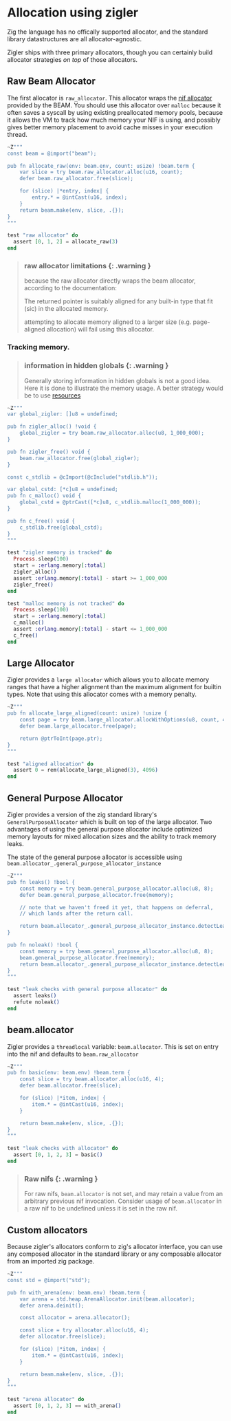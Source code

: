 # Allocation using zigler

Zig the language has no offically supported allocator, and the standard library
datastructures are all allocator-agnostic.  

Zigler ships with three primary allocators, though you can certainly build
allocator strategies *on top* of those allocators.

## Raw Beam Allocator

The first allocator is `raw_allocator`.  This allocator wraps the 
[nif allocator](https://www.erlang.org/doc/man/erl_nif.html#enif_alloc) 
provided by the BEAM.  You should use this allocator over `malloc` because it
often saves a syscall by using existing preallocated memory pools, because
it allows the VM to track how much memory your NIF is using, and possibly
gives better memory placement to avoid cache misses in your execution
thread.

```elixir
~Z"""
const beam = @import("beam");

pub fn allocate_raw(env: beam.env, count: usize) !beam.term {
    var slice = try beam.raw_allocator.alloc(u16, count);
    defer beam.raw_allocator.free(slice);

    for (slice) |*entry, index| {
        entry.* = @intCast(u16, index);
    }
    return beam.make(env, slice, .{});
}
"""

test "raw allocator" do
  assert [0, 1, 2] = allocate_raw(3)
end
```

> ### raw allocator limitations {: .warning }
>
> because the raw allocator directly wraps the beam allocator, according to
> the documentation:
>
> The returned pointer is suitably aligned for any built-in type that 
> fit (sic) in the allocated memory.
>
> attempting to allocate memory aligned to a larger size (e.g. page-aligned 
> allocation) will fail using this allocator.

### Tracking memory.

> ### information in hidden globals {: .warning }
>
> Generally storing information in hidden globals is not a good idea.  Here
> it is done to illustrate the memory usage.  A better strategy would be to
> use [resources](5-resources.html)

```elixir
~Z"""
var global_zigler: []u8 = undefined;

pub fn zigler_alloc() !void {
    global_zigler = try beam.raw_allocator.alloc(u8, 1_000_000);
}

pub fn zigler_free() void {
    beam.raw_allocator.free(global_zigler);
}

const c_stdlib = @cImport(@cInclude("stdlib.h"));

var global_cstd: [*c]u8 = undefined;
pub fn c_malloc() void {
    global_cstd = @ptrCast([*c]u8, c_stdlib.malloc(1_000_000));
}

pub fn c_free() void {
    c_stdlib.free(global_cstd);
}
"""

test "zigler memory is tracked" do
  Process.sleep(100)
  start = :erlang.memory[:total]
  zigler_alloc()
  assert :erlang.memory[:total] - start >= 1_000_000
  zigler_free()
end

test "malloc memory is not tracked" do
  Process.sleep(100)
  start = :erlang.memory[:total]
  c_malloc()
  assert :erlang.memory[:total] - start <= 1_000_000
  c_free()
end

```

## Large Allocator

Zigler provides a `large allocator` which allows you to allocate memory ranges
that have a higher alignment than the maximum alignment for builtin types.
Note that using this allocator comes with a memory penalty.

```elixir
~Z"""
pub fn allocate_large_aligned(count: usize) !usize {
    const page = try beam.large_allocator.allocWithOptions(u8, count, 4096, null);
    defer beam.large_allocator.free(page);

    return @ptrToInt(page.ptr);
}
"""

test "aligned allocation" do
  assert 0 = rem(allocate_large_aligned(3), 4096)
end
```

## General Purpose Allocator

Zigler provides a version of the zig standard library's 
`GeneralPurposeAllocator` which is built on top of the large allocator.  Two 
advantages of using the general purpose allocator include optimized memory 
layouts for mixed allocation sizes and the ability to track memory leaks.

The state of the general purpose allocator is accessible using
`beam.allocator_.general_purpose_allocator_instance`

```elixir
~Z"""
pub fn leaks() !bool {
    const memory = try beam.general_purpose_allocator.alloc(u8, 8);
    defer beam.general_purpose_allocator.free(memory);

    // note that we haven't freed it yet, that happens on deferral,
    // which lands after the return call.

    return beam.allocator_.general_purpose_allocator_instance.detectLeaks();
}

pub fn noleak() !bool {
    const memory = try beam.general_purpose_allocator.alloc(u8, 8);
    beam.general_purpose_allocator.free(memory);
    return beam.allocator_.general_purpose_allocator_instance.detectLeaks();
}
"""

test "leak checks with general purpose allocator" do
  assert leaks()
  refute noleak()
end
```

## beam.allocator

Zigler provides a `threadlocal` variable: `beam.allocator`.  This is set on entry
into the nif and defaults to `beam.raw_allocator`

```elixir
~Z"""
pub fn basic(env: beam.env) !beam.term {
    const slice = try beam.allocator.alloc(u16, 4);
    defer beam.allocator.free(slice);

    for (slice) |*item, index| {
        item.* = @intCast(u16, index);
    }

    return beam.make(env, slice, .{});
}
"""

test "leak checks with allocator" do
  assert [0, 1, 2, 3] = basic()
end
```

> ### Raw nifs {: .warning }
>
> For raw nifs, `beam.allocator` is not set, and may retain a value from an
> arbitrary previous nif invocation.  Consider usage of `beam.allocator` in a
> raw nif to be undefined unless it is set in the raw nif.

## Custom allocators

Because zigler's allocators conform to zig's allocator interface, you can use
any composed allocator in the standard library or any composable allocator 
from an imported zig package.

```elixir
~Z"""
const std = @import("std");

pub fn with_arena(env: beam.env) !beam.term {
    var arena = std.heap.ArenaAllocator.init(beam.allocator);
    defer arena.deinit();

    const allocator = arena.allocator();

    const slice = try allocator.alloc(u16, 4);
    defer allocator.free(slice);

    for (slice) |*item, index| {
        item.* = @intCast(u16, index);
    }

    return beam.make(env, slice, .{});
}
"""

test "arena allocator" do
  assert [0, 1, 2, 3] == with_arena()
end
```

